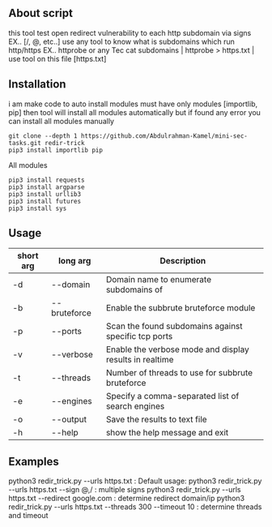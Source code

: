 ## About script
this tool test open redirect vulnerability to each http subdomain via signs EX.. [/, @, etc..]
use any tool to know what is subdomains which run http/https EX.. httprobe or any Tec
cat subdomains | httprobe > https.txt | use tool on this file [https.txt]

## Installation
i am make code to auto install modules must have only modules [importlib, pip] then tool will install all modules automatically  but if found any error you can install all modules manually
```
git clone --depth 1 https://github.com/Abdulrahman-Kamel/mini-sec-tasks.git redir-trick
pip3 install importlib pip
```
All modules
```
pip3 install requests
pip3 install argparse
pip3 install urllib3
pip3 install futures
pip3 install sys
```
## Usage
short arg     | long arg      | Description
------------- | ------------- |-------------
-d            | --domain      | Domain name to enumerate subdomains of
-b            | --bruteforce  | Enable the subbrute bruteforce module
-p            | --ports       | Scan the found subdomains against specific tcp ports
-v            | --verbose     | Enable the verbose mode and display results in realtime
-t            | --threads     | Number of threads to use for subbrute bruteforce
-e            | --engines     | Specify a comma-separated list of search engines
-o            | --output      | Save the results to text file
-h            | --help        | show the help message and exit


## Examples
python3 redir_trick.py --urls https.txt : Default usage:
python3 redir_trick.py --urls https.txt --sign @,/ : multiple signs
python3 redir_trick.py --urls https.txt --redirect google.com : determine redirect domain/ip
python3 redir_trick.py --urls https.txt --threads 300 --timeout 10 : determine threads and timeout

